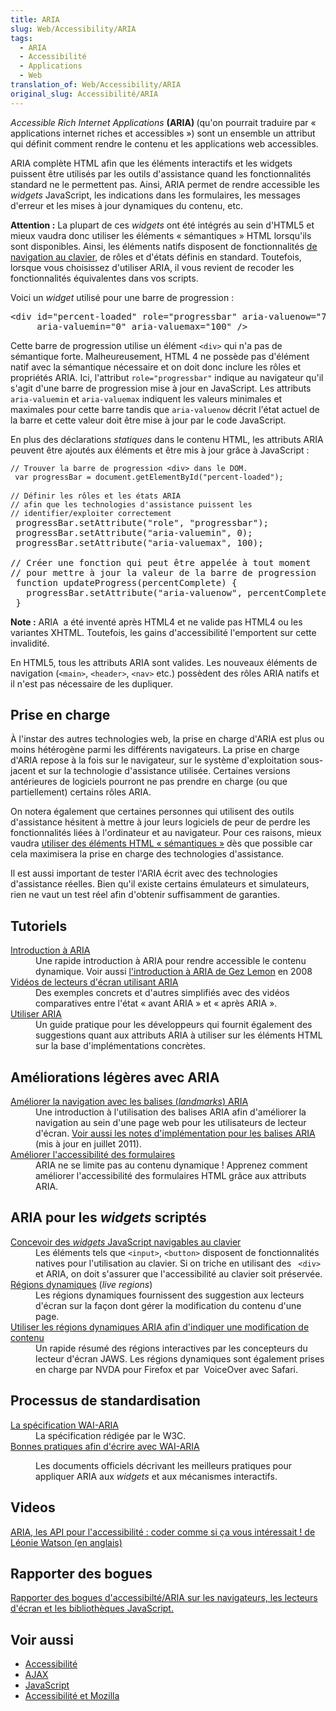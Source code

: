 ```yaml
---
title: ARIA
slug: Web/Accessibility/ARIA
tags:
  - ARIA
  - Accessibilité
  - Applications
  - Web
translation_of: Web/Accessibility/ARIA
original_slug: Accessibilité/ARIA
---
```

<p><em>Accessible Rich Internet Applications</em> <strong>(ARIA) </strong>(qu'on pourrait traduire par « applications internet riches et accessibles ») sont un ensemble un attribut qui définit comment rendre le contenu et les applications web accessibles.</p>

<p>ARIA complète HTML afin que les éléments interactifs et les widgets puissent être utilisés par les outils d'assistance quand les fonctionnalités standard ne le permettent pas. Ainsi, ARIA permet de rendre accessible les <em>widgets</em> JavaScript, les indications dans les formulaires, les messages d'erreur et les mises à jour dynamiques du contenu, etc.</p>

<div class="warning">
<p><strong>Attention :</strong> La plupart de ces <em>widgets</em> ont été intégrés au sein d'HTML5 et mieux vaudra donc utiliser les éléments « sémantiques » HTML lorsqu'ils sont disponibles. Ainsi, les éléments natifs disposent de fonctionnalités <a href="/fr/docs/Contrôles_DHTML_personnalisés_navigables_au_clavier">de navigation au clavier</a>, de rôles et d'états définis en standard. Toutefois, lorsque vous choisissez d'utiliser ARIA, il vous revient de recoder les fonctionnalités équivalentes dans vos scripts.</p>
</div>

<p>Voici un <em>widget</em> utilisé pour une barre de progression :</p>

<pre class="brush: html">&lt;div id="percent-loaded" role="progressbar" aria-valuenow="75"
     aria-valuemin="0" aria-valuemax="100" /&gt;</pre>

<p>Cette barre de progression utilise un élément <code>&lt;div&gt;</code> qui n'a pas de sémantique forte. Malheureusement, HTML 4 ne possède pas d'élément natif avec la sémantique nécessaire et on doit donc inclure les rôles et propriétés ARIA. Ici, l'attribut <code>role="progressbar"</code> indique au navigateur qu'il s'agit d'une barre de progression mise à jour en JavaScript. Les attributs <code>aria-valuemin</code> et <code>aria-valuemax</code> indiquent les valeurs minimales et maximales pour cette barre tandis que <code>aria-valuenow</code> décrit l'état actuel de la barre et cette valeur doit être mise à jour par le code JavaScript.</p>

<p>En plus des déclarations <em>statiques</em> dans le contenu HTML, les attributs ARIA peuvent être ajoutés aux éléments et être mis à jour grâce à JavaScript :</p>

<pre class="brush: js"><code>// Trouver la barre de progression &lt;div&gt; dans le DOM.
 var progressBar = document.getElementById("percent-loaded");</code>

<code>// Définir les rôles et les états ARIA
// afin que les technologies d'assistance puissent les
// identifier/exploiter correctement</code>
 progressBar.setAttribute("role", "progressbar");
 progressBar.setAttribute("aria-valuemin", 0);
 progressBar.setAttribute("aria-valuemax", 100);

// Créer une fonction qui peut être appelée à tout moment
// pour mettre à jour la valeur de la barre de progression
 function updateProgress(percentComplete) {
   progressBar.setAttribute("aria-valuenow", percentComplete);
 }</pre>

<div class="note">
<p><strong>Note :</strong> ARIA  a été inventé après HTML4 et ne valide pas HTML4 ou les variantes XHTML. Toutefois, les gains d'accessibilité l'emportent sur cette invalidité.</p>

<p>En HTML5, tous les attributs ARIA sont valides. Les nouveaux éléments de navigation (<code>&lt;main&gt;</code>, <code>&lt;header&gt;</code>, <code>&lt;nav&gt;</code> etc.) possèdent des rôles ARIA natifs et il n'est pas nécessaire de les dupliquer.</p>
</div>

<h2 id="Prise_en_charge">Prise en charge</h2>

<p>À l'instar des autres technologies web, la prise en charge d'ARIA est plus ou moins hétérogène parmi les différents navigateurs. La prise en charge d'ARIA repose à la fois sur le navigateur, sur le système d'exploitation sous-jacent et sur la technologie d'assistance utilisée. Certaines versions antérieures de logiciels pourront ne pas prendre en charge (ou que partiellement) certains rôles ARIA.</p>

<p>On notera également que certaines personnes qui utilisent des outils d'assistance hésitent à mettre à jour leurs logiciels de peur de perdre les fonctionnalités liées à l'ordinateur et au navigateur. Pour ces raisons, mieux vaudra <a href="/fr/docs/Apprendre/a11y/HTML">utiliser des éléments HTML « sémantiques »</a> dès que possible car cela maximisera la prise en charge des technologies d'assistance.</p>

<p>Il est aussi important de tester l'ARIA écrit avec des technologies d'assistance réelles. Bien qu'il existe certains émulateurs et simulateurs, rien ne vaut un test réel afin d'obtenir suffisamment de garanties.</p>

<h2 id="Tutoriels">Tutoriels</h2>

<dl>
 <dt><a href="/fr/docs/Accessibilité/Aperçu_d_applications_Web_et_de_composants_dynamiques_accessibles">Introduction à ARIA</a></dt>
 <dd>Une rapide introduction à ARIA pour rendre accessible le contenu dynamique. Voir aussi <a href="https://dev.opera.com/articles/introduction-to-wai-aria/">l'introduction à ARIA de Gez Lemon</a> en 2008</dd>
 <dt><a href="https://zomigi.com/blog/videos-of-screen-readers-using-aria-updated/">Vidéos de lecteurs d'écran utilisant ARIA</a></dt>
 <dd>Des exemples concrets et d'autres simplifiés avec des vidéos comparatives entre l'état « avant ARIA » et « après ARIA ».</dd>
 <dt><a href="https://w3c.github.io/using-aria/">Utiliser ARIA</a></dt>
 <dd>Un guide pratique pour les développeurs qui fournit également des suggestions quant aux attributs ARIA à utiliser sur les éléments HTML sur la base d'implémentations concrètes.</dd>
</dl>

<h2 id="Améliorations_légères_avec_ARIA">Améliorations légères avec ARIA</h2>

<dl>
 <dt><a href="https://www.paciellogroup.com/blog/2013/02/using-wai-aria-landmarks-2013/">Améliorer la navigation avec les balises (<em>landmarks</em>) ARIA</a></dt>
 <dd>Une introduction à l'utilisation des balises ARIA afin d'améliorer la navigation au sein d'une page web pour les utilisateurs de lecteur d'écran. <a href="http://www.paciellogroup.com/blog/2011/07/html5-accessibility-chops-aria-landmark-support/">Voir aussi les notes d'implémentation pour les balises ARIA</a> (mis à jour en juillet 2011).</dd>
 <dt><a href="/fr/docs/Accessibilité/ARIA/formulaires">Améliorer l'accessibilité des formulaires</a></dt>
 <dd>ARIA ne se limite pas au contenu dynamique ! Apprenez comment améliorer l'accessibilité des formulaires HTML grâce aux attributs ARIA.</dd>
</dl>

<h2 id="ARIA_pour_les_widgets_scriptés">ARIA pour les <em>widgets</em> scriptés</h2>

<dl>
 <dt><a href="/fr/docs/Contrôles_DHTML_personnalisés_navigables_au_clavier">Concevoir des <em>widgets</em> JavaScript navigables au clavier</a></dt>
 <dd>Les éléments tels que <code>&lt;input&gt;</code>, <code>&lt;button&gt;</code> disposent de fonctionnalités natives pour l'utilisation au clavier. Si on triche en utilisant des <code> &lt;div&gt;</code> et ARIA, on doit s'assurer que l'accessibilité au clavier soit préservée.</dd>
 <dt><a href="/fr/docs/Accessibilité/ARIA/Zones_live_ARIA">Régions dynamiques</a> (<em>live regions</em>)</dt>
 <dd>Les régions dynamiques fournissent des suggestion aux lecteurs d'écran sur la façon dont gérer la modification du contenu d'une page.</dd>
 <dt><a href="https://www.freedomscientific.com/SurfsUp/AriaLiveRegions.htm">Utiliser les régions dynamiques ARIA afin d'indiquer une modification de contenu</a></dt>
 <dd>Un rapide résumé des régions interactives par les concepteurs du lecteur d'écran JAWS. Les régions dynamiques sont également prises en charge par NVDA pour Firefox et par  VoiceOver avec Safari.</dd>
</dl>

<h2 id="Processus_de_standardisation">Processus de standardisation</h2>

<dl>
 <dt><a href="https://www.w3.org/TR/wai-aria-1.1/">La spécification WAI-ARIA</a></dt>
 <dd>La spécification rédigée par le W3C.</dd>
 <dt><a href="https://www.w3.org/TR/wai-aria-practices-1.1/">Bonnes pratiques afin d'écrire avec WAI-ARIA</a></dt>
 <dd>
 <p>Les documents officiels décrivant les meilleurs pratiques pour appliquer ARIA aux <em>widgets</em> et aux mécanismes interactifs.</p>
 </dd>
</dl>

<h2 id="Videos">Videos</h2>

<p><a href="https://www.youtube.com/watch?v=qdB8SRhqvFc">ARIA, les API pour l'accessibilité : coder comme si ça vous intéressait ! de Léonie Watson (en anglais)</a></p>

<h2 id="Rapporter_des_bogues">Rapporter des bogues</h2>

<p><a href="/fr/docs/Accessibilité/ARIA/Comment_deposer_un_bug_lie_a_ARIA">Rapporter des bogues d'accessibilté/ARIA sur les navigateurs, les lecteurs d'écran et les bibliothèques JavaScript.</a></p>

<h2 id="Voir_aussi">Voir aussi</h2>

<ul>
 <li><a href="/fr/docs/Web/Accessibilité">Accessibilité</a></li>
 <li><a href="/fr/docs/Web/Guide/AJAX">AJAX</a></li>
 <li><a href="/fr/docs/Web/JavaScript">JavaScript</a></li>
 <li><a href="/fr/docs/Mozilla/Accessibility">Accessibilité et Mozilla</a></li>
</ul>
